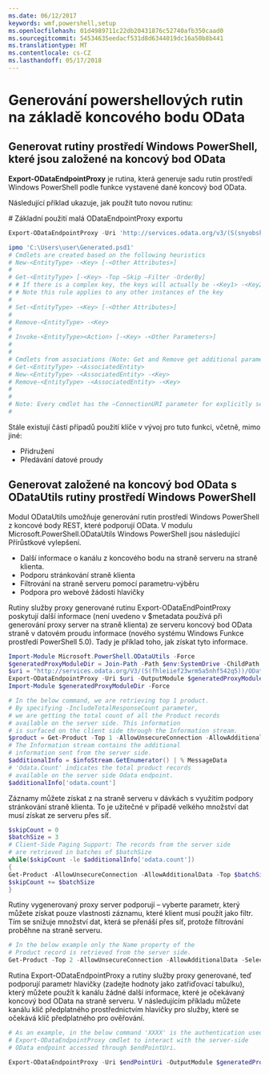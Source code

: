 ```yaml
---
ms.date: 06/12/2017
keywords: wmf,powershell,setup
ms.openlocfilehash: 01d4989711c22db20431876c52740afb350caad0
ms.sourcegitcommit: 54534635eedacf531d8d6344019dc16a50b8b441
ms.translationtype: MT
ms.contentlocale: cs-CZ
ms.lasthandoff: 05/17/2018
---
```

# <a name="generate-powershell-cmdlets-based-on-odata-endpoint"></a>Generování powershellových rutin na základě koncového bodu OData
<a name="generate-windows-powershell-cmdlets-based-on-an-odata-endpoint"></a>Generovat rutiny prostředí Windows PowerShell, které jsou založené na koncový bod OData
--------------------------------------------------------------

**Export-ODataEndpointProxy** je rutina, která generuje sadu rutin prostředí Windows PowerShell podle funkce vystavené dané koncový bod OData.

Následující příklad ukazuje, jak použít tuto novou rutinu:

\# Základní použití malá ODataEndpointProxy exportu

```powershell
Export-ODataEndpointProxy -Uri 'http://services.odata.org/v3/(S(snyobsk1hhutkb2yulwldgf1))/odata/odata.svc' -OutputModule C:\Users\user\Generated.psd1

ipmo 'C:\Users\user\Generated.psd1'
# Cmdlets are created based on the following heuristics
# New-<EntityType> -<Key> [-<Other Attributes>]
#
# Get-<EntityType> [-<Key> -Top –Skip –Filter -OrderBy]
# # If there is a complex key, the keys will actually be -<Key1> -<Key2>…
# # Note this rule applies to any other instances of the key
#
# Set-<EntityType> -<Key> [-<Other Attributes>]
#
# Remove-<EntityType> -<Key>
#
# Invoke-<EntityType><Action> [-<Key> -<Other Parameters>]
#
#
# Cmdlets from associations (Note: Get and Remove get additional parameter sets)
# Get-<EntityType> -<AssociatedEntity>
# New-<EntityType> -<AssociatedEntity> -<Key>
# Remove-<EntityType> -<AssociatedEntity> -<Key>
#
#
# Note: Every cmdlet has the –ConnectionURI parameter for explicitly setting the URI of the endpoint. This normally uses the same address that you gave the Export-ODataEndpointProxy cmdlet, but can be overridden in this fashion for the sake of similar endpoints.
#
```

Stále existují částí případů použití klíče v vývoj pro tuto funkci, včetně, mimo jiné:
-   Přidružení
-   Předávání datové proudy

<a name="generate-windows-powershell-cmdlets-based-on-an-odata-endpoint-with-odatautils"></a>Generovat založené na koncový bod OData s ODataUtils rutiny prostředí Windows PowerShell
------------------------------------------------------------------------------
Modul ODataUtils umožňuje generování rutin prostředí Windows PowerShell z koncové body REST, které podporují OData. V modulu Microsoft.PowerShell.ODataUtils Windows PowerShell jsou následující Přírůstkové vylepšení.
-   Další informace o kanálu z koncového bodu na straně serveru na straně klienta.
-   Podporu stránkování straně klienta
-   Filtrování na straně serveru pomocí parametru-výběru
-   Podpora pro webové žádosti hlavičky

Rutiny služby proxy generované rutinu Export-ODataEndPointProxy poskytují další informace (není uvedeno v $metadata používá při generování proxy server na straně klienta) ze serveru koncový bod OData straně v datovém proudu informace (nového systému Windows Funkce prostředí PowerShell 5.0). Tady je příklad toho, jak získat tyto informace.
```powershell
Import-Module Microsoft.PowerShell.ODataUtils -Force
$generatedProxyModuleDir = Join-Path -Path $env:SystemDrive -ChildPath 'ODataDemoProxy'
$uri = "http://services.odata.org/V3/(S(fhleiief23wrm5a5nhf542q5))/OData/OData.svc/"
Export-ODataEndpointProxy -Uri $uri -OutputModule $generatedProxyModuleDir -Force -AllowUnSecureConnection -Verbose -AllowClobber
Import-Module $generatedProxyModuleDir -Force

# In the below command, we are retrieving top 1 product.
# By specifying -IncludeTotalResponseCount parameter,
# we are getting the total count of all the Product records
# available on the server side. This information
# is surfaced on the client side through the Information stream.
$product = Get-Product -Top 1 -AllowUnsecureConnection -AllowAdditionalData -IncludeTotalResponseCount -InformationVariable infoStream
# The Information stream contains the additional
# information sent from the server side.
$additionalInfo = $infoStream.GetEnumerator() | % MessageData
# 'Odata.Count' indicates the total product records
# available on the server side Odata endpoint.
$additionalInfo['odata.count']
```

Záznamy můžete získat z na straně serveru v dávkách s využitím podpory stránkování straně klienta. To je užitečné v případě velkého množství dat musí získat ze serveru přes síť.
```powershell
$skipCount = 0
$batchSize = 3
# Client-Side Paging Support: The records from the server side
# are retrieved in batches of $batchSize
while($skipCount -le $additionalInfo['odata.count'])
{
Get-Product -AllowUnsecureConnection -AllowAdditionalData -Top $batchSize -Skip $skipCount
$skipCount += $batchSize
}
```

Rutiny vygenerovaný proxy server podporují – vyberte parametr, který můžete získat pouze vlastnosti záznamu, které klient musí použít jako filtr. Tím se snižuje množství dat, která se přenáší přes síť, protože filtrování proběhne na straně serveru.
```powershell
# In the below example only the Name property of the
# Product record is retrieved from the server side.
Get-Product -Top 2 -AllowUnsecureConnection -AllowAdditionalData -Select Name
```

Rutina Export-ODataEndpointProxy a rutiny služby proxy generované, teď podporují parametr hlavičky (zadejte hodnoty jako zatřiďovací tabulku), který můžete použít k kanálu žádné další informace, které je očekávaný koncový bod OData na straně serveru. V následujícím příkladu můžete kanálu klíč předplatného prostřednictvím hlavičky pro služby, které se očekává klíč předplatného pro ověřování.
```powershell
# As an example, in the below command 'XXXX' is the authentication used by the
# Export-ODataEndpointProxy cmdlet to interact with the server-side
# OData endpoint accessed through $endPointUri.

Export-ODataEndpointProxy -Uri $endPointUri -OutputModule $generatedProxyModuleDir -Force -AllowUnSecureConnection -Verbose -Headers @{'subscription-key'='XXXX'}
```
